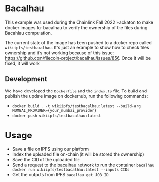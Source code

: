 # Bacalhau

This example was used during the Chainlink Fall 2022 Hackaton to make docker images for bacalhau
to verify the ownership of the files during Bacahlau computation. 

The current state of the image has been pushed to a docker repo called `wikiipfs/testbacalhau`. 
It's just an example to show how to check files ownership and it's not working because of this issue: https://github.com/filecoin-project/bacalhau/issues/856. Once it will be fixed, it will work.

## Development

We have developed the `Dockerfile` and the `index.ts` file. To build and publish the update image on dockerhub,
run the following commands:

+ `docker build . -t wikiipfs/testbacalhau:latest --build-arg MUMBAI_PROVIDER={your_mumbai_provider}`
+ `docker push wikiipfs/testbacalhau:latest`

# Usage

+ Save a file on IPFS using our platform
+ Index the uploaded file on-chain (it will be stored the ownership)
+ Save the CID of the uploaded file
+ Send a request to the bacalhau network to run the container
`bacalhau docker run wikiipfs/testbacalhau:latest --inputs CIDs`
+ Get the outputs from IPFS `bacalhau get JOB_ID`

